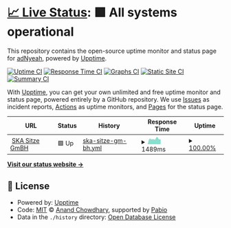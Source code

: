 # [📈 Live Status](https://adNyeah.github.io/upptime-SKA-WP): <!--live status--> **🟩 All systems operational**

This repository contains the open-source uptime monitor and status page for [adNyeah](https://adNyeah.github.io/upptime-SKA-WP), powered by [Upptime](https://github.com/upptime/upptime).

[![Uptime CI](https://github.com/adNyeah/upptime-SKA-WP/workflows/Uptime%20CI/badge.svg)](https://github.com/adNyeah/upptime-SKA-WP/actions?query=workflow%3A%22Uptime+CI%22)
[![Response Time CI](https://github.com/adNyeah/upptime-SKA-WP/workflows/Response%20Time%20CI/badge.svg)](https://github.com/adNyeah/upptime-SKA-WP/actions?query=workflow%3A%22Response+Time+CI%22)
[![Graphs CI](https://github.com/adNyeah/upptime-SKA-WP/workflows/Graphs%20CI/badge.svg)](https://github.com/adNyeah/upptime-SKA-WP/actions?query=workflow%3A%22Graphs+CI%22)
[![Static Site CI](https://github.com/adNyeah/upptime-SKA-WP/workflows/Static%20Site%20CI/badge.svg)](https://github.com/adNyeah/upptime-SKA-WP/actions?query=workflow%3A%22Static+Site+CI%22)
[![Summary CI](https://github.com/adNyeah/upptime-SKA-WP/workflows/Summary%20CI/badge.svg)](https://github.com/adNyeah/upptime-SKA-WP/actions?query=workflow%3A%22Summary+CI%22)

With [Upptime](https://upptime.js.org), you can get your own unlimited and free uptime monitor and status page, powered entirely by a GitHub repository. We use [Issues](https://github.com/adNyeah/upptime-SKA-WP/issues) as incident reports, [Actions](https://github.com/adNyeah/upptime-SKA-WP/actions) as uptime monitors, and [Pages](https://adNyeah.github.io/upptime-SKA-WP) for the status page.

<!--start: status pages-->
<!-- This summary is generated by Upptime (https://github.com/upptime/upptime) -->
<!-- Do not edit this manually, your changes will be overwritten -->
<!-- prettier-ignore -->
| URL | Status | History | Response Time | Uptime |
| --- | ------ | ------- | ------------- | ------ |
| <img alt="" src="https://icons.duckduckgo.com/ip3/www.ska.de.ico" height="13"> [SKA Sitze GmBH](https://www.ska.de/) | 🟩 Up | [ska-sitze-gm-bh.yml](https://github.com/adNyeah/upptime-SKA-WP/commits/HEAD/history/ska-sitze-gm-bh.yml) | <details><summary><img alt="Response time graph" src="./graphs/ska-sitze-gm-bh/response-time-week.png" height="20"> 1489ms</summary><br><a href="https://adNyeah.github.io/upptime-SKA-WP/history/ska-sitze-gm-bh"><img alt="Response time 1818" src="https://img.shields.io/endpoint?url=https%3A%2F%2Fraw.githubusercontent.com%2FadNyeah%2Fupptime-SKA-WP%2FHEAD%2Fapi%2Fska-sitze-gm-bh%2Fresponse-time.json"></a><br><a href="https://adNyeah.github.io/upptime-SKA-WP/history/ska-sitze-gm-bh"><img alt="24-hour response time 1321" src="https://img.shields.io/endpoint?url=https%3A%2F%2Fraw.githubusercontent.com%2FadNyeah%2Fupptime-SKA-WP%2FHEAD%2Fapi%2Fska-sitze-gm-bh%2Fresponse-time-day.json"></a><br><a href="https://adNyeah.github.io/upptime-SKA-WP/history/ska-sitze-gm-bh"><img alt="7-day response time 1489" src="https://img.shields.io/endpoint?url=https%3A%2F%2Fraw.githubusercontent.com%2FadNyeah%2Fupptime-SKA-WP%2FHEAD%2Fapi%2Fska-sitze-gm-bh%2Fresponse-time-week.json"></a><br><a href="https://adNyeah.github.io/upptime-SKA-WP/history/ska-sitze-gm-bh"><img alt="30-day response time 1644" src="https://img.shields.io/endpoint?url=https%3A%2F%2Fraw.githubusercontent.com%2FadNyeah%2Fupptime-SKA-WP%2FHEAD%2Fapi%2Fska-sitze-gm-bh%2Fresponse-time-month.json"></a><br><a href="https://adNyeah.github.io/upptime-SKA-WP/history/ska-sitze-gm-bh"><img alt="1-year response time 1818" src="https://img.shields.io/endpoint?url=https%3A%2F%2Fraw.githubusercontent.com%2FadNyeah%2Fupptime-SKA-WP%2FHEAD%2Fapi%2Fska-sitze-gm-bh%2Fresponse-time-year.json"></a></details> | <details><summary><a href="https://adNyeah.github.io/upptime-SKA-WP/history/ska-sitze-gm-bh">100.00%</a></summary><a href="https://adNyeah.github.io/upptime-SKA-WP/history/ska-sitze-gm-bh"><img alt="All-time uptime 99.96%" src="https://img.shields.io/endpoint?url=https%3A%2F%2Fraw.githubusercontent.com%2FadNyeah%2Fupptime-SKA-WP%2FHEAD%2Fapi%2Fska-sitze-gm-bh%2Fuptime.json"></a><br><a href="https://adNyeah.github.io/upptime-SKA-WP/history/ska-sitze-gm-bh"><img alt="24-hour uptime 100.00%" src="https://img.shields.io/endpoint?url=https%3A%2F%2Fraw.githubusercontent.com%2FadNyeah%2Fupptime-SKA-WP%2FHEAD%2Fapi%2Fska-sitze-gm-bh%2Fuptime-day.json"></a><br><a href="https://adNyeah.github.io/upptime-SKA-WP/history/ska-sitze-gm-bh"><img alt="7-day uptime 100.00%" src="https://img.shields.io/endpoint?url=https%3A%2F%2Fraw.githubusercontent.com%2FadNyeah%2Fupptime-SKA-WP%2FHEAD%2Fapi%2Fska-sitze-gm-bh%2Fuptime-week.json"></a><br><a href="https://adNyeah.github.io/upptime-SKA-WP/history/ska-sitze-gm-bh"><img alt="30-day uptime 99.96%" src="https://img.shields.io/endpoint?url=https%3A%2F%2Fraw.githubusercontent.com%2FadNyeah%2Fupptime-SKA-WP%2FHEAD%2Fapi%2Fska-sitze-gm-bh%2Fuptime-month.json"></a><br><a href="https://adNyeah.github.io/upptime-SKA-WP/history/ska-sitze-gm-bh"><img alt="1-year uptime 99.96%" src="https://img.shields.io/endpoint?url=https%3A%2F%2Fraw.githubusercontent.com%2FadNyeah%2Fupptime-SKA-WP%2FHEAD%2Fapi%2Fska-sitze-gm-bh%2Fuptime-year.json"></a></details>

<!--end: status pages-->

[**Visit our status website →**](https://adNyeah.github.io/upptime-SKA-WP)

## 📄 License

- Powered by: [Upptime](https://github.com/upptime/upptime)
- Code: [MIT](./LICENSE) © [Anand Chowdhary](https://anandchowdhary.com), supported by [Pabio](https://pabio.com)
- Data in the `./history` directory: [Open Database License](https://opendatacommons.org/licenses/odbl/1-0/)
